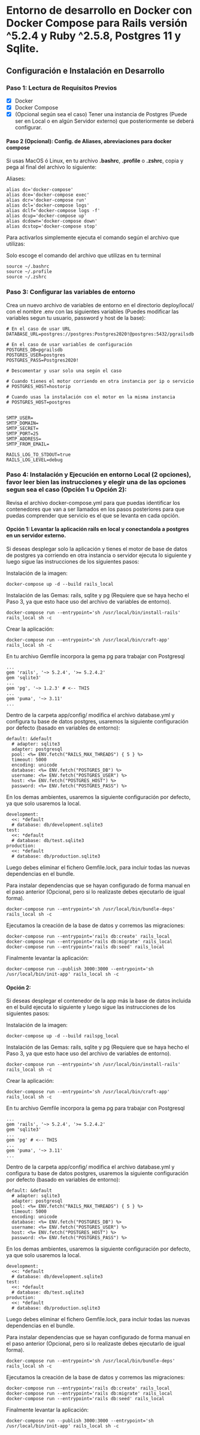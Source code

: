 
# Entorno de desarrollo en Docker con Docker Compose para Rails versión ^5.2.4 y Ruby ^2.5.8, Postgres 11 y Sqlite.

## Configuración e Instalación en Desarrollo

### Paso 1: Lectura de Requisitos Previos

- [x] Docker
- [x] Docker Compose
- [x] (Opcional según sea el caso) Tener una instancia de Postgres (Puede ser en Local o en algún Servidor externo) que posteriormente se deberá configurar.

#### Paso 2 (Opcional): Config. de Aliases, abreviaciones para docker compose

Si usas MacOS ó Linux, en tu archivo **.bashrc**, **.profile** o **.zshrc**, copia y pega al final del archivo lo siguiente:

Aliases:
```
alias dc='docker-compose'
alias dce='docker-compose exec'
alias dcr='docker-compose run'
alias dcl='docker-compose logs'
alias dclf='docker-compose logs -f'
alias dcup='docker-compose up'
alias dcdown='docker-compose down'
alias dcstop='docker-compose stop'
```

Para activarlos simplemente ejecuta el comando según el archivo que utilizas:

Solo escoge el comando del archivo que utilizas en tu terminal
```
source ~/.bashrc
source ~/.profile
source ~/.zshrc
```

### Paso 3: Configurar las variables de entorno

Crea un nuevo archivo de variables de entorno en el directorio deploy/local/ con el nombre .env con las siguientes variables (Puedes modificar las variables segun tu usuario, password y host de la base):

```
# En el caso de usar URL
DATABASE_URL=postgres://postgres:Postgres2020!@postgres:5432/pgrailsdb

# En el caso de usar variables de configuración
POSTGRES_DB=pgrailsdb
POSTGRES_USER=postgres
POSTGRES_PASS=Postgres2020!

# Descomentar y usar solo una según el caso

# Cuando tienes el motor corriendo en otra instancia por ip o servicio
# POSTGRES_HOST=hostorip

# Cuando usas la instalación con el motor en la misma instancia
# POSTGRES_HOST=postgres


SMTP_USER=
SMTP_DOMAIN=
SMTP_SECRET=
SMTP_PORT=25
SMTP_ADDRESS=
SMTP_FROM_EMAIL=

RAILS_LOG_TO_STDOUT=true
RAILS_LOG_LEVEL=debug
```


### Paso 4: Instalación y Ejecución en entorno Local (2 opciones), favor leer bien las instrucciones y elegir una de las opciones segun sea el caso (Opción 1 u Opción 2):

Revisa el archivo docker-compose.yml para que puedas identificar los contenedores que van a ser llamados en los pasos posteriores para que puedas comprender que servicio es el que se levanta en cada opción.

#### Opción 1: Levantar la aplicación rails en local y conectandola a postgres en un servidor externo.

Si deseas desplegar solo la aplicación y tienes el motor de base de datos de postgres ya corriendo en otra instancia o servidor ejecuta lo siguiente y luego sigue las instrucciones de los siguientes pasos:

Instalación de la imagen:
```
docker-compose up -d --build rails_local
```

Instalación de las Gemas: rails, sqlite y pg (Requiere que se haya hecho el Paso 3, ya que esto hace uso del archivo de variables de entorno).
```
docker-compose run --entrypoint='sh /usr/local/bin/install-rails' rails_local sh -c
```

Crear la aplicación:
```
docker-compose run --entrypoint='sh /usr/local/bin/craft-app' rails_local sh -c
```


En tu archivo Gemfile incorpora la gema pg para trabajar con Postgresql
```
...
gem 'rails', '~> 5.2.4', '>= 5.2.4.2'
gem 'sqlite3'
...
gem 'pg', '~> 1.2.3' # <-- THIS
...
gem 'puma', '~> 3.11'
...
```

Dentro de la carpeta app/config/ modifica el archivo database.yml y configura tu base de datos postgres, usaremos la siguiente configuración por defecto (basado en variables de entorno):
```
default: &default
  # adapter: sqlite3
  adapter: postgresql
  pool: <%= ENV.fetch("RAILS_MAX_THREADS") { 5 } %>
  timeout: 5000
  encoding: unicode
  database: <%= ENV.fetch("POSTGRES_DB") %>
  username: <%= ENV.fetch("POSTGRES_USER") %>
  host: <%= ENV.fetch("POSTGRES_HOST") %>
  password: <%= ENV.fetch("POSTGRES_PASS") %>
```

En los demas ambientes, usaremos la siguiente configuración por defecto, ya que solo usaremos la local.
```
development:
  <<: *default
  # database: db/development.sqlite3
test:
  <<: *default
  # database: db/test.sqlite3
production:
  <<: *default
  # database: db/production.sqlite3
```

Luego debes eliminar el fichero Gemfile.lock, para incluir todas las nuevas dependencias en el bundle.

Para instalar dependencias que se hayan configurado de forma manual en el paso anterior (Opcional, pero si lo realizaste debes ejecutarlo de igual forma).
```
docker-compose run --entrypoint='sh /usr/local/bin/bundle-deps' rails_local sh -c
```

Ejecutamos la creación de la base de datos y corremos las migraciones:
```
docker-compose run --entrypoint='rails db:create' rails_local
docker-compose run --entrypoint='rails db:migrate' rails_local
docker-compose run --entrypoint='rails db:seed' rails_local
```

Finalmente levantar la aplicación:
```
docker-compose run --publish 3000:3000 --entrypoint='sh /usr/local/bin/init-app' rails_local sh -c
```

#### Opción 2:
Si deseas desplegar el contenedor de la app más la base de datos incluida en el build ejecuta lo siguiente y luego sigue las instrucciones de los siguientes pasos:

Instalación de la imagen:
```
docker-compose up -d --build railspg_local
```

Instalación de las Gemas: rails, sqlite y pg (Requiere que se haya hecho el Paso 3, ya que esto hace uso del archivo de variables de entorno).
```
docker-compose run --entrypoint='sh /usr/local/bin/install-rails' rails_local sh -c
```

Crear la aplicación:
```
docker-compose run --entrypoint='sh /usr/local/bin/craft-app' rails_local sh -c
```


En tu archivo Gemfile incorpora la gema pg para trabajar con Postgresql
```
...
gem 'rails', '~> 5.2.4', '>= 5.2.4.2'
gem 'sqlite3'
...
gem 'pg' # <-- THIS
...
gem 'puma', '~> 3.11'
...
```

Dentro de la carpeta app/config/ modifica el archivo database.yml y configura tu base de datos postgres, usaremos la siguiente configuración por defecto (basado en variables de entorno):
```
default: &default
  # adapter: sqlite3
  adapter: postgresql
  pool: <%= ENV.fetch("RAILS_MAX_THREADS") { 5 } %>
  timeout: 5000
  encoding: unicode
  database: <%= ENV.fetch("POSTGRES_DB") %>
  username: <%= ENV.fetch("POSTGRES_USER") %>
  host: <%= ENV.fetch("POSTGRES_HOST") %>
  password: <%= ENV.fetch("POSTGRES_PASS") %>
```

En los demas ambientes, usaremos la siguiente configuración por defecto, ya que solo usaremos la local.
```
development:
  <<: *default
  # database: db/development.sqlite3
test:
  <<: *default
  # database: db/test.sqlite3
production:
  <<: *default
  # database: db/production.sqlite3
```

Luego debes eliminar el fichero Gemfile.lock, para incluir todas las nuevas dependencias en el bundle.

Para instalar dependencias que se hayan configurado de forma manual en el paso anterior (Opcional, pero si lo realizaste debes ejecutarlo de igual forma).
```
docker-compose run --entrypoint='sh /usr/local/bin/bundle-deps' rails_local sh -c
```

Ejecutamos la creación de la base de datos y corremos las migraciones:
```
docker-compose run --entrypoint='rails db:create' rails_local
docker-compose run --entrypoint='rails db:migrate' rails_local
docker-compose run --entrypoint='rails db:seed' rails_local
```

Finalmente levantar la aplicación:
```
docker-compose run --publish 3000:3000 --entrypoint='sh /usr/local/bin/init-app' rails_local sh -c
```